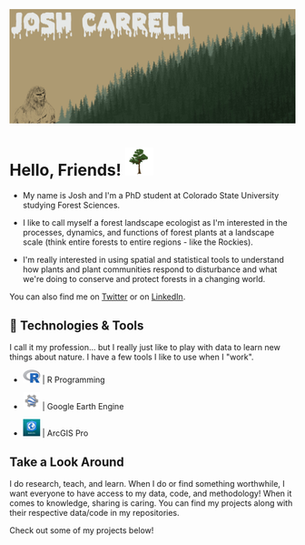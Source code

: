 ![Header](https://github.com/RandomForestz/RandomForestz/blob/main/readme_header.jpg)

# Hello, Friends! <img src="https://github.com/RandomForestz/RandomForestz/blob/main/d67becae2da0f810f63ec8309a5f3f3f.gif" width="50px">

- My name is Josh and I'm a PhD student at Colorado State University studying Forest Sciences. 


- I like to call myself a forest landscape ecologist as I'm interested in the processes, dynamics, and functions of forest plants at a landscape scale (think entire forests to entire regions - like the Rockies). 


- I'm really interested in using spatial and statistical tools to understand how plants and plant communities respond to disturbance and what we're doing to conserve and protect forests in a changing world. 

You can also find me on [Twitter][1] or on [LinkedIn][3].

## 🔧 Technologies & Tools

I call it my profession... but I really just like to play with data to learn new things about nature. I have a few tools I like to use when I "work".
 

 - <img src="https://github.com/RandomForestz/RandomForestz/blob/main/Rlogo.png" width="30px"> | R Programming
 
 - <img src="https://github.com/RandomForestz/RandomForestz/blob/main/Curso-corto-de-Google-Earth-Engine-1.png" width="30px"> |  Google Earth Engine 
  
 - <img src="https://github.com/RandomForestz/RandomForestz/blob/main/arcgispro.png" width="30px"> |  ArcGIS Pro

## Take a Look Around

I do research, teach, and learn. When I do or find something worthwhile, I want everyone to have access to my data, code, and methodology! When it comes to knowledge, sharing is caring. You can find my projects along with their respective data/code in my repositories.

Check out some of my projects below!

  

<!-- links to social media icons -->

<!-- icons with padding -->

[1.1]: http://i.imgur.com/tXSoThF.png (twitter icon with padding)
[2.1]: http://i.imgur.com/0o48UoR.png (github icon with padding)

<!-- icons without padding -->


<!-- links to your social media accounts -->

[1]: https://twitter.com/RandomForestz
[3]: https://www.linkedin.com/in/josh-carrell-775a18219/


<!-- Resources -->
<!-- Icons: https://simpleicons.org/ -->
<!-- GitHub Stats: https://github.com/anuraghazra/github-readme-stats -->
<!-- Emojis: https://emojipedia.org/emoji/ -->
<!-- HTML Emojis: https://www.fileformat.info/index.htm -->
<!-- Shields: https://shields.io/ -->
<!-- Awesome GitHub Profile README: https://github.com/abhisheknaiidu/awesome-github-profile-readme -->
